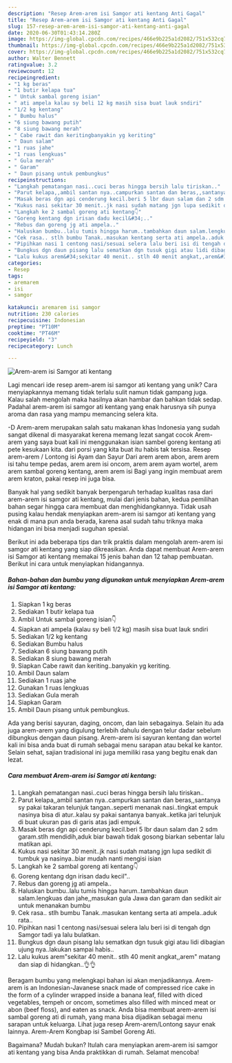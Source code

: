 ```yaml
---
description: "Resep Arem-arem isi Samgor ati kentang Anti Gagal"
title: "Resep Arem-arem isi Samgor ati kentang Anti Gagal"
slug: 157-resep-arem-arem-isi-samgor-ati-kentang-anti-gagal
date: 2020-06-30T01:43:14.280Z
image: https://img-global.cpcdn.com/recipes/466e9b225a1d2082/751x532cq70/arem-arem-isi-samgor-ati-kentang-foto-resep-utama.jpg
thumbnail: https://img-global.cpcdn.com/recipes/466e9b225a1d2082/751x532cq70/arem-arem-isi-samgor-ati-kentang-foto-resep-utama.jpg
cover: https://img-global.cpcdn.com/recipes/466e9b225a1d2082/751x532cq70/arem-arem-isi-samgor-ati-kentang-foto-resep-utama.jpg
author: Walter Bennett
ratingvalue: 3.2
reviewcount: 12
recipeingredient:
- "1 kg beras"
- "1 butir kelapa tua"
- " Untuk sambal goreng isian"
- " ati ampela kalau sy beli 12 kg masih sisa buat lauk sndiri"
- "1/2 kg kentang"
- " Bumbu halus"
- "6 siung bawang putih"
- "8 siung bawang merah"
- " Cabe rawit dan keritingbanyakin yg keriting"
- " Daun salam"
- "1 ruas jahe"
- "1 ruas lengkuas"
- " Gula merah"
- " Garam"
- " Daun pisang untuk pembungkus"
recipeinstructions:
- "Langkah pematangan nasi..cuci beras hingga bersih lalu tiriskan.."
- "Parut kelapa,,ambil santan nya..campurkan santan dan beras,,santanya sy pakai takaran telunjuk tangan..seperti menanak nasi..tingkat empuk nasinya bisa di atur..kalau sy pakai santanya banyak..ketika jari telunjuk di buat ukuran pas di garis atas jadi empuk."
- "Masak beras dgn api cenderung kecil.beri 5 lbr daun salam dan 2 sdm garam.stlh mendidih,aduk biar bawah tidak gosong biarkan sebentar lalu matikan api."
- "Kukus nasi sekitar 30 menit..jk nasi sudah matang jgn lupa sedikit di tumbuk ya nasinya..biar mudah nanti mengisi isian"
- "Langkah ke 2 sambal goreng ati kentang👇"
- "Goreng kentang dgn irisan dadu kecil&#34;.."
- "Rebus dan goreng jg ati ampela.."
- "Haluskan bumbu..lalu tumis hingga harum..tambahkan daun salam.lengkuas dan jahe,,masukan gula Jawa dan garam dan sedikit air untuk menanakan bumbu"
- "Cek rasa.. stlh bumbu Tanak..masukan kentang serta ati ampela..aduk rata.."
- "Pipihkan nasi 1 centong nasi/sesuai selera lalu beri isi di tengah dgn Samgor tadi ya lalu bulatkan."
- "Bungkus dgn daun pisang lalu sematkan dgn tusuk gigi atau lidi dibagian ujung nya..lakukan sampai habis.."
- "Lalu kukus arem&#34;sekitar 40 menit.. stlh 40 menit angkat,,arem&#34; matang dan siap di hidangkan..👌👌"
categories:
- Resep
tags:
- aremarem
- isi
- samgor

katakunci: aremarem isi samgor 
nutrition: 230 calories
recipecuisine: Indonesian
preptime: "PT10M"
cooktime: "PT46M"
recipeyield: "3"
recipecategory: Lunch

---
```



![Arem-arem isi Samgor ati kentang](https://img-global.cpcdn.com/recipes/466e9b225a1d2082/751x532cq70/arem-arem-isi-samgor-ati-kentang-foto-resep-utama.jpg)

Lagi mencari ide resep arem-arem isi samgor ati kentang yang unik? Cara menyiapkannya memang tidak terlalu sulit namun tidak gampang juga. Kalau salah mengolah maka hasilnya akan hambar dan bahkan tidak sedap. Padahal arem-arem isi samgor ati kentang yang enak harusnya sih punya aroma dan rasa yang mampu memancing selera kita.

-D Arem-arem merupakan salah satu makanan khas Indonesia yang sudah sangat dikenal di masyarakat kerena memang lezat sangat cocok Arem-arem yang saya buat kali ini menggunakan isian sambel goreng kentang ati pete kesukaan kita. dari porsi yang kita buat itu habis tak tersisa. Resep arem-arem / Lontong isi Ayam dan Sayur Dari arem arem abon, arem arem isi tahu tempe pedas, arem arem isi oncom, arem arem ayam wortel, arem arem sambal goreng kentang, arem arem isi Bagi yang ingin membuat arem arem kraton, pakai resep ini juga bisa.

Banyak hal yang sedikit banyak berpengaruh terhadap kualitas rasa dari arem-arem isi samgor ati kentang, mulai dari jenis bahan, kedua pemilihan bahan segar hingga cara membuat dan menghidangkannya. Tidak usah pusing kalau hendak menyiapkan arem-arem isi samgor ati kentang yang enak di mana pun anda berada, karena asal sudah tahu triknya maka hidangan ini bisa menjadi suguhan spesial.


Berikut ini ada beberapa tips dan trik praktis dalam mengolah arem-arem isi samgor ati kentang yang siap dikreasikan. Anda dapat membuat Arem-arem isi Samgor ati kentang memakai 15 jenis bahan dan 12 tahap pembuatan. Berikut ini cara untuk menyiapkan hidangannya.

<!--inarticleads1-->

##### Bahan-bahan dan bumbu yang digunakan untuk menyiapkan Arem-arem isi Samgor ati kentang:

1. Siapkan 1 kg beras
1. Sediakan 1 butir kelapa tua
1. Ambil  Untuk sambal goreng isian👇
1. Siapkan  ati ampela (kalau sy beli 1/2 kg) masih sisa buat lauk sndiri
1. Sediakan 1/2 kg kentang
1. Sediakan  Bumbu halus
1. Sediakan 6 siung bawang putih
1. Sediakan 8 siung bawang merah
1. Siapkan  Cabe rawit dan keriting..banyakin yg keriting.
1. Ambil  Daun salam
1. Sediakan 1 ruas jahe
1. Gunakan 1 ruas lengkuas
1. Sediakan  Gula merah
1. Siapkan  Garam
1. Ambil  Daun pisang untuk pembungkus.


Ada yang berisi sayuran, daging, oncom, dan lain sebagainya. Selain itu ada juga arem-arem yang digulung terlebih dahulu dengan telur dadar sebelum dibungkus dengan daun pisang. Arem-arem isi sayuran kentang dan wortel kali ini bisa anda buat di rumah sebagai menu sarapan atau bekal ke kantor. Selain sehat, sajian tradisional ini juga memiliki rasa yang begitu enak dan lezat. 

<!--inarticleads2-->

##### Cara membuat Arem-arem isi Samgor ati kentang:

1. Langkah pematangan nasi..cuci beras hingga bersih lalu tiriskan..
1. Parut kelapa,,ambil santan nya..campurkan santan dan beras,,santanya sy pakai takaran telunjuk tangan..seperti menanak nasi..tingkat empuk nasinya bisa di atur..kalau sy pakai santanya banyak..ketika jari telunjuk di buat ukuran pas di garis atas jadi empuk.
1. Masak beras dgn api cenderung kecil.beri 5 lbr daun salam dan 2 sdm garam.stlh mendidih,aduk biar bawah tidak gosong biarkan sebentar lalu matikan api.
1. Kukus nasi sekitar 30 menit..jk nasi sudah matang jgn lupa sedikit di tumbuk ya nasinya..biar mudah nanti mengisi isian
1. Langkah ke 2 sambal goreng ati kentang👇
1. Goreng kentang dgn irisan dadu kecil&#34;..
1. Rebus dan goreng jg ati ampela..
1. Haluskan bumbu..lalu tumis hingga harum..tambahkan daun salam.lengkuas dan jahe,,masukan gula Jawa dan garam dan sedikit air untuk menanakan bumbu
1. Cek rasa.. stlh bumbu Tanak..masukan kentang serta ati ampela..aduk rata..
1. Pipihkan nasi 1 centong nasi/sesuai selera lalu beri isi di tengah dgn Samgor tadi ya lalu bulatkan.
1. Bungkus dgn daun pisang lalu sematkan dgn tusuk gigi atau lidi dibagian ujung nya..lakukan sampai habis..
1. Lalu kukus arem&#34;sekitar 40 menit.. stlh 40 menit angkat,,arem&#34; matang dan siap di hidangkan..👌👌


Beragam bumbu yang melengkapi bahan isi akan menjadikannya. Arem-arem is an Indonesian-Javanese snack made of compressed rice cake in the form of a cylinder wrapped inside a banana leaf, filled with diced vegetables, tempeh or oncom, sometimes also filled with minced meat or abon (beef floss), and eaten as snack. Anda bisa membuat arem-arem isi sambal goreng ati di rumah, yang mana bisa dijadikan sebagai menu sarapan untuk keluarga. Lihat juga resep Arem-arem/Lontong sayur enak lainnya. Arem-Arem Kongbap isi Sambel Goreng Ati. 

Bagaimana? Mudah bukan? Itulah cara menyiapkan arem-arem isi samgor ati kentang yang bisa Anda praktikkan di rumah. Selamat mencoba!
